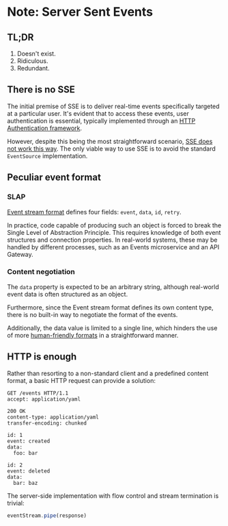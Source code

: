 # Note: Server Sent Events

## TL;DR

1. Doesn't exist.
2. Ridiculous.
3. Redundant.

## There is no SSE

The initial premise of SSE is to deliver real-time events specifically targeted at a particular user. It's evident that
to access these events, user authentication is essential, typically implemented through
an [HTTP Authentication framework](https://datatracker.ietf.org/doc/html/rfc2617).

However, despite this being the most straightforward
scenario, [SSE does not work this way](https://github.com/whatwg/html/issues/2177). The only viable way to use SSE is
to avoid the standard `EventSource` implementation.

## Peculiar event format

### SLAP

[Event stream format](https://developer.mozilla.org/en-US/docs/Web/API/Server-sent_events/Using_server-sent_events#event_stream_format)
defines four fields: `event`, `data`, `id`, `retry`.

In practice, code capable of producing such an object is forced to break the Single Level of Abstraction Principle. This
requires knowledge of both event structures and connection properties. In real-world systems, these may be handled by
different processes, such as an Events microservice and an API Gateway.

### Content negotiation

The `data` property is expected to be an arbitrary string, although real-world event data is often structured as an
object.

Furthermore, since the Event stream format defines its own content type, there is no built-in way to negotiate the
format of the events.

Additionally, the data value is limited to a single line, which hinders the use of
more [human-friendly formats](https://yaml.org) in a straightforward manner.

## HTTP is enough

Rather than resorting to a non-standard client and a predefined content format, a basic HTTP request can provide a
solution:

```http
GET /events HTTP/1.1
accept: application/yaml
```

```
200 OK
content-type: application/yaml
transfer-encoding: chunked

id: 1
event: created
data:
  foo: bar

id: 2
event: deleted
data:
  bar: baz
```

The server-side implementation with flow control and stream termination is trivial:

```javascript
eventStream.pipe(response)
```
